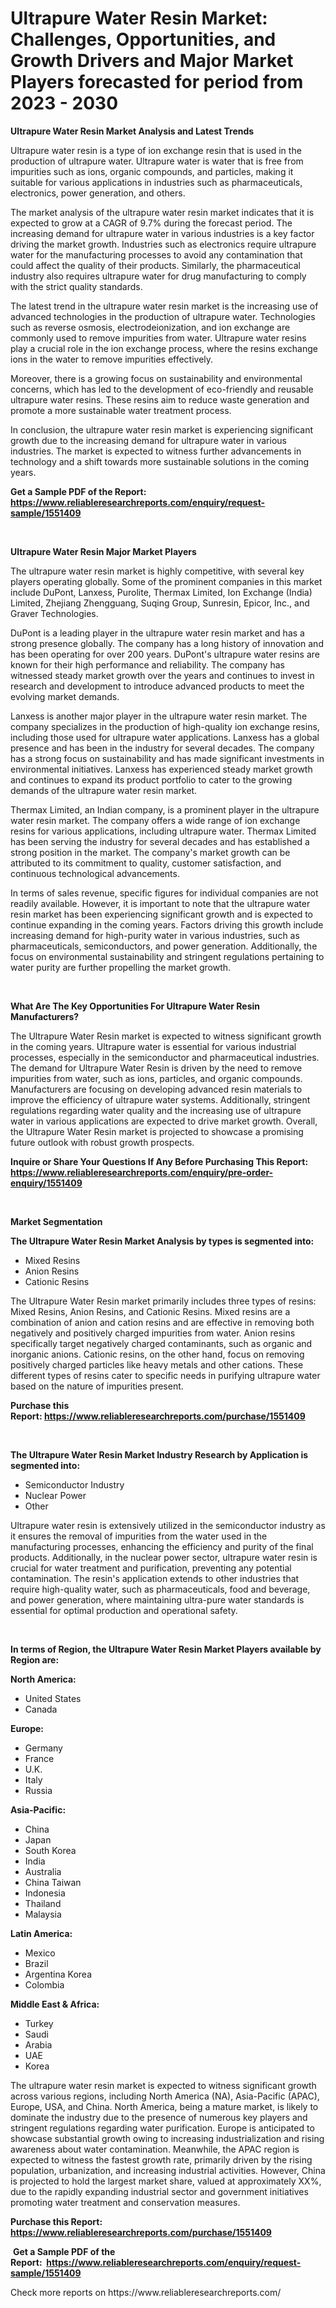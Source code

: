 <p><h1>Ultrapure Water Resin Market: Challenges, Opportunities, and Growth Drivers and Major Market Players forecasted for period from 2023 - 2030</h1></p><p><strong>Ultrapure Water Resin Market Analysis and Latest Trends</strong></p>
<p><p>Ultrapure water resin is a type of ion exchange resin that is used in the production of ultrapure water. Ultrapure water is water that is free from impurities such as ions, organic compounds, and particles, making it suitable for various applications in industries such as pharmaceuticals, electronics, power generation, and others.</p><p>The market analysis of the ultrapure water resin market indicates that it is expected to grow at a CAGR of 9.7% during the forecast period. The increasing demand for ultrapure water in various industries is a key factor driving the market growth. Industries such as electronics require ultrapure water for the manufacturing processes to avoid any contamination that could affect the quality of their products. Similarly, the pharmaceutical industry also requires ultrapure water for drug manufacturing to comply with the strict quality standards.</p><p>The latest trend in the ultrapure water resin market is the increasing use of advanced technologies in the production of ultrapure water. Technologies such as reverse osmosis, electrodeionization, and ion exchange are commonly used to remove impurities from water. Ultrapure water resins play a crucial role in the ion exchange process, where the resins exchange ions in the water to remove impurities effectively.</p><p>Moreover, there is a growing focus on sustainability and environmental concerns, which has led to the development of eco-friendly and reusable ultrapure water resins. These resins aim to reduce waste generation and promote a more sustainable water treatment process.</p><p>In conclusion, the ultrapure water resin market is experiencing significant growth due to the increasing demand for ultrapure water in various industries. The market is expected to witness further advancements in technology and a shift towards more sustainable solutions in the coming years.</p></p>
<p><strong>Get a Sample PDF of the Report:&nbsp; <a href="https://www.reliableresearchreports.com/enquiry/request-sample/1551409">https://www.reliableresearchreports.com/enquiry/request-sample/1551409</a></strong></p>
<p>&nbsp;</p>
<p><strong>Ultrapure Water Resin Major Market Players</strong></p>
<p><p>The ultrapure water resin market is highly competitive, with several key players operating globally. Some of the prominent companies in this market include DuPont, Lanxess, Purolite, Thermax Limited, Ion Exchange (India) Limited, Zhejiang Zhengguang, Suqing Group, Sunresin, Epicor, Inc., and Graver Technologies.</p><p>DuPont is a leading player in the ultrapure water resin market and has a strong presence globally. The company has a long history of innovation and has been operating for over 200 years. DuPont's ultrapure water resins are known for their high performance and reliability. The company has witnessed steady market growth over the years and continues to invest in research and development to introduce advanced products to meet the evolving market demands.</p><p>Lanxess is another major player in the ultrapure water resin market. The company specializes in the production of high-quality ion exchange resins, including those used for ultrapure water applications. Lanxess has a global presence and has been in the industry for several decades. The company has a strong focus on sustainability and has made significant investments in environmental initiatives. Lanxess has experienced steady market growth and continues to expand its product portfolio to cater to the growing demands of the ultrapure water resin market.</p><p>Thermax Limited, an Indian company, is a prominent player in the ultrapure water resin market. The company offers a wide range of ion exchange resins for various applications, including ultrapure water. Thermax Limited has been serving the industry for several decades and has established a strong position in the market. The company's market growth can be attributed to its commitment to quality, customer satisfaction, and continuous technological advancements.</p><p>In terms of sales revenue, specific figures for individual companies are not readily available. However, it is important to note that the ultrapure water resin market has been experiencing significant growth and is expected to continue expanding in the coming years. Factors driving this growth include increasing demand for high-purity water in various industries, such as pharmaceuticals, semiconductors, and power generation. Additionally, the focus on environmental sustainability and stringent regulations pertaining to water purity are further propelling the market growth.</p></p>
<p>&nbsp;</p>
<p><strong>What Are The Key Opportunities For Ultrapure Water Resin Manufacturers?</strong></p>
<p><p>The Ultrapure Water Resin market is expected to witness significant growth in the coming years. Ultrapure water is essential for various industrial processes, especially in the semiconductor and pharmaceutical industries. The demand for Ultrapure Water Resin is driven by the need to remove impurities from water, such as ions, particles, and organic compounds. Manufacturers are focusing on developing advanced resin materials to improve the efficiency of ultrapure water systems. Additionally, stringent regulations regarding water quality and the increasing use of ultrapure water in various applications are expected to drive market growth. Overall, the Ultrapure Water Resin market is projected to showcase a promising future outlook with robust growth prospects.</p></p>
<p><strong>Inquire or Share Your Questions If Any Before Purchasing This Report: <a href="https://www.reliableresearchreports.com/enquiry/pre-order-enquiry/1551409">https://www.reliableresearchreports.com/enquiry/pre-order-enquiry/1551409</a></strong></p>
<p>&nbsp;</p>
<p><strong>Market Segmentation</strong></p>
<p><strong>The Ultrapure Water Resin Market Analysis by types is segmented into:</strong></p>
<p><ul><li>Mixed Resins</li><li>Anion Resins</li><li>Cationic Resins</li></ul></p>
<p><p>The Ultrapure Water Resin market primarily includes three types of resins: Mixed Resins, Anion Resins, and Cationic Resins. Mixed resins are a combination of anion and cation resins and are effective in removing both negatively and positively charged impurities from water. Anion resins specifically target negatively charged contaminants, such as organic and inorganic anions. Cationic resins, on the other hand, focus on removing positively charged particles like heavy metals and other cations. These different types of resins cater to specific needs in purifying ultrapure water based on the nature of impurities present.</p></p>
<p><strong>Purchase this Report:&nbsp;<a href="https://www.reliableresearchreports.com/purchase/1551409">https://www.reliableresearchreports.com/purchase/1551409</a></strong></p>
<p>&nbsp;</p>
<p><strong>The Ultrapure Water Resin Market Industry Research by Application is segmented into:</strong></p>
<p><ul><li>Semiconductor Industry</li><li>Nuclear Power</li><li>Other</li></ul></p>
<p><p>Ultrapure water resin is extensively utilized in the semiconductor industry as it ensures the removal of impurities from the water used in the manufacturing processes, enhancing the efficiency and purity of the final products. Additionally, in the nuclear power sector, ultrapure water resin is crucial for water treatment and purification, preventing any potential contamination. The resin's application extends to other industries that require high-quality water, such as pharmaceuticals, food and beverage, and power generation, where maintaining ultra-pure water standards is essential for optimal production and operational safety.</p></p>
<p>&nbsp;</p>
<p><strong>In terms of Region, the Ultrapure Water Resin Market Players available by Region are:</strong></p>
<p>
    <p> <strong> North America: </strong>
        <ul>
            <li>United States</li>
            <li>Canada</li>
        </ul>
        </p> 
    <p> <strong> Europe: </strong>
        <ul>
            <li>Germany</li>
            <li>France</li>
            <li>U.K.</li>
            <li>Italy</li>
            <li>Russia</li>
        </ul>
        </p> 
    <p> <strong> Asia-Pacific: </strong>
        <ul>
            <li>China</li>
            <li>Japan</li>
            <li>South Korea</li>
            <li>India</li>
            <li>Australia</li>
            <li>China Taiwan</li>
            <li>Indonesia</li>
            <li>Thailand</li>
            <li>Malaysia</li>
        </ul>
        </p> 
    <p> <strong> Latin America: </strong>
        <ul>
            <li>Mexico</li>
            <li>Brazil</li>
            <li>Argentina Korea</li>
            <li>Colombia</li>
        </ul>
        </p> 
    <p> <strong> Middle East & Africa: </strong>
        <ul>
            <li>Turkey</li>
            <li>Saudi</li>
            <li>Arabia</li>
            <li>UAE</li>
            <li>Korea</li>
        </ul>
    </p>
    </p>
<p><p>The ultrapure water resin market is expected to witness significant growth across various regions, including North America (NA), Asia-Pacific (APAC), Europe, USA, and China. North America, being a mature market, is likely to dominate the industry due to the presence of numerous key players and stringent regulations regarding water purification. Europe is anticipated to showcase substantial growth owing to increasing industrialization and rising awareness about water contamination. Meanwhile, the APAC region is expected to witness the fastest growth rate, primarily driven by the rising population, urbanization, and increasing industrial activities. However, China is projected to hold the largest market share, valued at approximately XX%, due to the rapidly expanding industrial sector and government initiatives promoting water treatment and conservation measures.</p></p>
<p><strong>Purchase this Report: <a href="https://www.reliableresearchreports.com/purchase/1551409">https://www.reliableresearchreports.com/purchase/1551409</a></strong></p>
<p>&nbsp;<strong>Get a Sample PDF of the Report:&nbsp;&nbsp;<a href="https://www.reliableresearchreports.com/enquiry/request-sample/1551409">https://www.reliableresearchreports.com/enquiry/request-sample/1551409</a></strong></p>
<p><strong></strong></p>
<p>Check more reports on https://www.reliableresearchreports.com/</p>